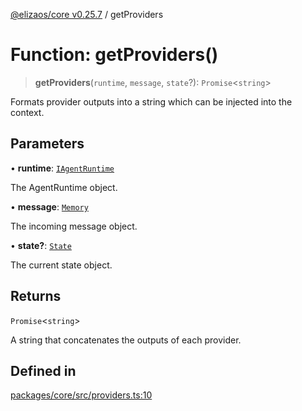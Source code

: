 [@elizaos/core v0.25.7](../index.md) / getProviders

# Function: getProviders()

> **getProviders**(`runtime`, `message`, `state`?): `Promise`\<`string`\>

Formats provider outputs into a string which can be injected into the context.

## Parameters

• **runtime**: [`IAgentRuntime`](../interfaces/IAgentRuntime.md)

The AgentRuntime object.

• **message**: [`Memory`](../interfaces/Memory.md)

The incoming message object.

• **state?**: [`State`](../interfaces/State.md)

The current state object.

## Returns

`Promise`\<`string`\>

A string that concatenates the outputs of each provider.

## Defined in

[packages/core/src/providers.ts:10](https://github.com/elizaOS/eliza/blob/main/packages/core/src/providers.ts#L10)

